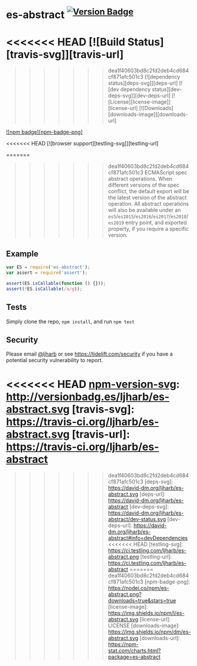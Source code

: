# es-abstract <sup>[![Version Badge][npm-version-svg]][package-url]</sup>

<<<<<<< HEAD
[![Build Status][travis-svg]][travis-url]
=======
>>>>>>> dea1f40603bd8c2fd2deb4cd684cf871afc501c3
[![dependency status][deps-svg]][deps-url]
[![dev dependency status][dev-deps-svg]][dev-deps-url]
[![License][license-image]][license-url]
[![Downloads][downloads-image]][downloads-url]

[![npm badge][npm-badge-png]][package-url]

<<<<<<< HEAD
[![browser support][testling-svg]][testling-url]

=======
>>>>>>> dea1f40603bd8c2fd2deb4cd684cf871afc501c3
ECMAScript spec abstract operations.
When different versions of the spec conflict, the default export will be the latest version of the abstract operation.
All abstract operations will also be available under an `es5`/`es2015`/`es2016`/`es2017`/`es2018`/`es2019` entry point, and exported property, if you require a specific version.

## Example

```js
var ES = require('es-abstract');
var assert = require('assert');

assert(ES.isCallable(function () {}));
assert(!ES.isCallable(/a/g));
```

## Tests
Simply clone the repo, `npm install`, and run `npm test`

## Security

Please email [@ljharb](https://github.com/ljharb) or see https://tidelift.com/security if you have a potential security vulnerability to report.

[package-url]: https://npmjs.org/package/es-abstract
<<<<<<< HEAD
[npm-version-svg]: http://versionbadg.es/ljharb/es-abstract.svg
[travis-svg]: https://travis-ci.org/ljharb/es-abstract.svg
[travis-url]: https://travis-ci.org/ljharb/es-abstract
=======
[npm-version-svg]: https://versionbadg.es/ljharb/es-abstract.svg
>>>>>>> dea1f40603bd8c2fd2deb4cd684cf871afc501c3
[deps-svg]: https://david-dm.org/ljharb/es-abstract.svg
[deps-url]: https://david-dm.org/ljharb/es-abstract
[dev-deps-svg]: https://david-dm.org/ljharb/es-abstract/dev-status.svg
[dev-deps-url]: https://david-dm.org/ljharb/es-abstract#info=devDependencies
<<<<<<< HEAD
[testling-svg]: https://ci.testling.com/ljharb/es-abstract.png
[testling-url]: https://ci.testling.com/ljharb/es-abstract
=======
>>>>>>> dea1f40603bd8c2fd2deb4cd684cf871afc501c3
[npm-badge-png]: https://nodei.co/npm/es-abstract.png?downloads=true&stars=true
[license-image]: https://img.shields.io/npm/l/es-abstract.svg
[license-url]: LICENSE
[downloads-image]: https://img.shields.io/npm/dm/es-abstract.svg
[downloads-url]: https://npm-stat.com/charts.html?package=es-abstract
